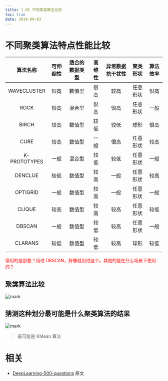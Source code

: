```yaml
---
title: 1.05 不同聚类算法比较
toc: true
date: 2019-09-03
---
```

# 不同聚类算法特点性能比较

|   算法名称   | 可伸缩性 | 适合的数据类型 | 高维性 | 异常数据抗干扰性 | 聚类形状 | 算法效率 |
|:------------:|:--------:|:--------------:|:------:|:----------------:|:--------:|:--------:|
| WAVECLUSTER  |   很高   |     数值型     |  很高  |       较高       | 任意形状 |   很高   |
|     ROCK     |   很高   |     混合型     |  很高  |       很高       | 任意形状 |   一般   |
|    BIRCH     |   较高   |     数值型     |  较低  |       较低       |   球形   |   很高   |
|     CURE     |   较高   |     数值型     |  一般  |       很高       | 任意形状 |   较高   |
| K-PROTOTYPES |   一般   |     混合型     |  较低  |       较低       | 任意形状 |   一般   |
|   DENCLUE    |   较低   |     数值型     |  较高  |       一般       | 任意形状 |   较高   |
|   OPTIGRID   |   一般   |     数值型     |  较高  |       一般       | 任意形状 |   一般   |
|    CLIQUE    |   较高   |     数值型     |  较高  |       较高       | 任意形状 |   较低   |
|    DBSCAN    |   一般   |     数值型     |  较低  |       较高       | 任意形状 |   一般   |
|   CLARANS    |   较低   |     数值型     |  较低  |       较高       |   球形   |   较低   |

<span style="color:red;">常用的是那些？用过 DBSCAN，好像就用过这个。其他的是在什么场景下使用的？</span>




## 聚类算法比较

![mark](http://images.iterate.site/blog/image/20190915/o4CrUitcUE6X.png?imageslim)

## 猜测这种划分最可能是什么聚类算法的结果

![mark](http://images.iterate.site/blog/image/20190915/1VjctPhl7kVx.png?imageslim)

> 最可能是 KMean 算法


# 相关

- [DeepLearning-500-questions](https://github.com/scutan90/DeepLearning-500-questions) 原文
